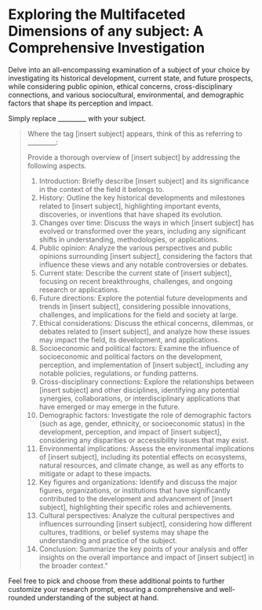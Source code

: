 # Exploring the Multifaceted Dimensions of any subject: A Comprehensive Investigation

Delve into an all-encompassing examination of a subject of your choice by investigating its historical development, current state, and future prospects, while considering public opinion, ethical concerns, cross-disciplinary connections, and various sociocultural, environmental, and demographic factors that shape its perception and impact.

Simply replace _________ with your subject.

> Where the tag [insert subject] appears, think of this as referring to _________:
> 
> Provide a thorough overview of [insert subject] by addressing the following aspects.
> 
> 1. Introduction: Briefly describe [insert subject] and its significance in the context of the field it belongs to.
> 2. History: Outline the key historical developments and milestones related to [insert subject], highlighting important events, discoveries, or inventions that have shaped its evolution.
> 4. Changes over time: Discuss the ways in which [insert subject] has evolved or transformed over the years, including any significant shifts in understanding, methodologies, or applications.
> 5. Public opinion: Analyze the various perspectives and public opinions surrounding [insert subject], considering the factors that influence these views and any notable controversies or debates.
> 6. Current state: Describe the current state of [insert subject], focusing on recent breakthroughs, challenges, and ongoing research or applications.
> 7. Future directions: Explore the potential future developments and trends in [insert subject], considering possible innovations, challenges, and implications for the field and society at large.
> 8. Ethical considerations: Discuss the ethical concerns, dilemmas, or debates related to [insert subject], and analyze how these issues may impact the field, its development, and applications.
> 9. Socioeconomic and political factors: Examine the influence of socioeconomic and political factors on the development, perception, and implementation of [insert subject], including any notable policies, regulations, or funding patterns.
> 10. Cross-disciplinary connections: Explore the relationships between [insert subject] and other disciplines, identifying any potential synergies, collaborations, or interdisciplinary applications that have emerged or may emerge in the future.
> 11. Demographic factors: Investigate the role of demographic factors (such as age, gender, ethnicity, or socioeconomic status) in the development, perception, and impact of [insert subject], considering any disparities or accessibility issues that may exist.
> 12. Environmental implications: Assess the environmental implications of [insert subject], including its potential effects on ecosystems, natural resources, and climate change, as well as any efforts to mitigate or adapt to these impacts.
> 13. Key figures and organizations: Identify and discuss the major figures, organizations, or institutions that have significantly contributed to the development and advancement of [insert subject], highlighting their specific roles and achievements.
> 14. Cultural perspectives: Analyze the cultural perspectives and influences surrounding [insert subject], considering how different cultures, traditions, or belief systems may shape the understanding and practice of the subject.
> 15. Conclusion: Summarize the key points of your analysis and offer insights on the overall importance and impact of [insert subject] in the broader context."

Feel free to pick and choose from these additional points to further customize your research prompt, ensuring a comprehensive and well-rounded understanding of the subject at hand.



